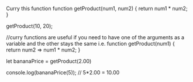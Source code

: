 Curry this function
function getProduct(num1, num2) {
  return num1 * num2;
}

getProduct(10, 20);

//curry functions are useful if you need to have one of the arguments as a variable and the other stays the same
i.e.
function getProduct(num1) {
  return num2 => num1 * num2;
}

let bananaPrice = getProduct(2.00)

console.log(bananaPrice(5));
// 5*2.00 = 10.00
